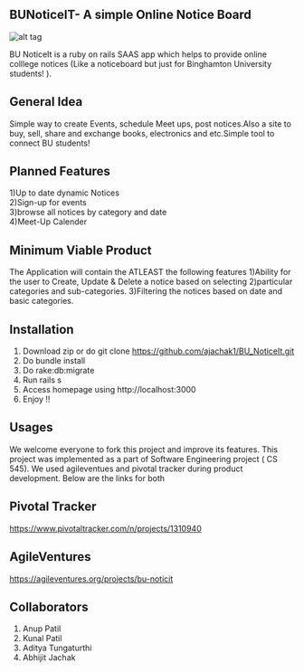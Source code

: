 BUNoticeIT- A simple Online Notice Board
---------------------------------------------------------------------------------------
                                    
![alt tag](http://i172.photobucket.com/albums/w27/Kunal_Patil/scrshot_zpsuvwv2rrs.jpg)

BU NoticeIt is a ruby on rails SAAS app which helps to provide online colllege notices (Like a noticeboard but just for Binghamton University students! ). 

General Idea
---------------------------------------------------------------------------------------
Simple way to create Events, schedule Meet ups, post notices.Also a site to buy, sell, share and exchange books, electronics and etc.Simple tool to connect BU students! 

Planned Features
---------------------------------------------------------------------------------------
1)Up to date dynamic Notices  
2)Sign-up for events   
3)browse all notices by category and date  
4)Meet-Up Calender  

Minimum Viable Product 
---------------------------------------------------------------------------------------
The Application will contain the ATLEAST the following features
1)Ability for the user to Create, Update & Delete a notice based on selecting 
2)particular categories and sub-categories. 
3)Filtering the notices based on date and basic categories. 

Installation
---------------------------------------------------------------------------------------
1) Download zip or do git clone https://github.com/ajachak1/BU_NoticeIt.git
2) Do bundle install
3) Do rake:db:migrate
4) Run rails s
5) Access homepage using http://localhost:3000
6) Enjoy !!

Usages
---------------------------------------------------------------------------------------
We welcome everyone to fork this project and improve its features. This project was implemented as a part of Software Engineering project ( CS 545). We used agileventues and pivotal tracker during product development. Below are the links for both 

Pivotal Tracker 
---------------------------------------------------------------------------------------
https://www.pivotaltracker.com/n/projects/1310940

AgileVentures
---------------------------------------------------------------------------------------
https://agileventures.org/projects/bu-noticit

Collaborators
---------------------------------------------------------------------------------------
1) Anup Patil                                                                                                                 
2) Kunal Patil                                                                                                                
3) Aditya Tungaturthi                                                                                                         
4) Abhijit Jachak


